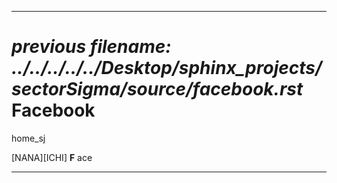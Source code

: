 
----

<i>previous filename: ../../../../../Desktop/sphinx_projects/sectorSigma/source/facebook.rst</i>
<a name="Facebook"></a>Facebook
========


 home_sj

  [NANA][ICHI] **F** ace


----


